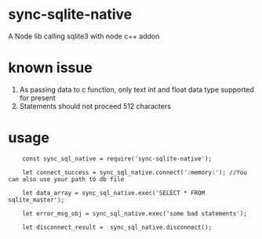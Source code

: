 # sync-sqlite-native
A Node lib calling sqlite3 with node c++ addon

# known issue
1. As passing data to c function, only text int and float data type supported for present
2. Statements should not proceed 512 characters

# usage
```
    const sync_sql_native = require('sync-sqlite-native');
    
    let connect_success = sync_sql_native.connect(':memory:'); //You can also use your path to db file
    
    let data_array = sync_sql_native.exec('SELECT * FROM sqlite_master');
    
    let error_msg_obj = sync_sql_native.exec('some bad statements');
    
    let disconnect_result =  sync_sql_native.disconnect();
    
```
